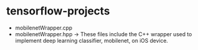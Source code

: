 # tensorflow-projects

* mobilenetWrapper.cpp
* mobilenetWrapper.hpp -> These files include the C++ wrapper used to implement deep learning classifier, mobilenet, on iOS device.
